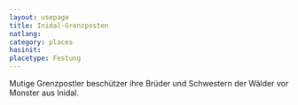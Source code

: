 ```yaml
---
layout: usepage
title: Inidal-Grenzposten
natlang:
category: places
hasinit:
placetype: Festung
---
```


Mutige Grenzpostler beschützer ihre Brüder und Schwestern der Wälder vor Monster aus Inidal.